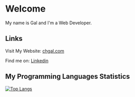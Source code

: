 # Welcome
My name is Gal and I'm a Web Developer.

## Links
Visit My Website: [chgal.com](https://chgal.com/)

Find me on: [Linkedin](https://linkedin.com/in/gal-chaimowicz) 

## My Programming Languages Statistics

[![Top Langs](https://github-readme-stats.vercel.app/api/top-langs/?username=Phalufa&layout=compact)](https://github.com/anuraghazra/github-readme-stats)
